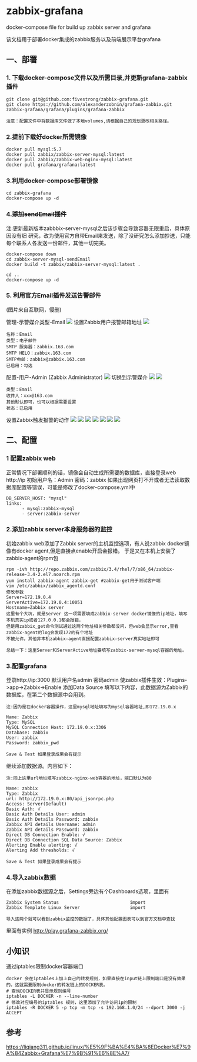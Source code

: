 # zabbix-grafana
docker-compose file for build up zabbix server and grafana

该文档用于部署docker集成的zabbix服务以及前端展示平台grafana

## 一、部署
### 1. 下载docker-compose文件以及所需目录,并更新grafana-zabbix插件
```
git clone git@github.com:fivestrong/zabbix-grafana.git
git clone https://github.com/alexanderzobnin/grafana-zabbix.git zabbix-grafana/grafana/plugins/grafana-zabbix

注意：配置文件中将数据库文件做了本地volumes,请根据自己的规划更改相关路径。

```
### 2.提前下载好docker所需镜像 
```
docker pull mysql:5.7
docker pull zabbix/zabbix-server-mysql:latest
docker pull zabbix/zabbix-web-nginx-mysql:latest
docker pull grafana/grafana:latest
```
### 3.利用docker-compose部署镜像
```
cd zabbix-grafana
docker-compose up -d
```

### 4.~~添加sendEmail插件~~
注:更新最新版本zabbbix-server-mysql之后该步骤会导致容器无限重启，具体原因没有细
研究，改为使用官方自带Email来发送，除了没研究怎么添加抄送，只能每个联系人各发送一份邮件，其他一切完美。
```
docker-compose down
cd zabbix-server-mysql-sendEmail
docker build -t zabbix/zabbix-server-mysql:latest .

cd ..
docker-compose up -d 
```
### 5. 利用官方Email插件发送告警邮件
(图片来自互联网，侵删)

管理-示警媒介类型-Email
![](https://s1.ax1x.com/2018/07/18/P11FyD.png)
设置Zabbix用户报警邮箱地址
![](https://images2017.cnblogs.com/blog/1096467/201708/1096467-20170831121337421-1164876090.png)
```shell
名称：Email
类型：电子邮件
SMTP 服务器：zabbix.163.com
SMTP HELO：zabbix.163.com
SMTP电邮：zabbix@zabbix.163.com
已启用：勾选
```
配置-用户-Admin (Zabbix Administrator)
![](https://images2017.cnblogs.com/blog/1096467/201708/1096467-20170831123805468-1251886088.png)
切换到示警媒介
![](https://images2017.cnblogs.com/blog/1096467/201708/1096467-20170831123834124-894032562.png)
![](https://images2017.cnblogs.com/blog/1096467/201708/1096467-20170831123919280-1633570748.png)
```shell
类型：Email
收件人：xxx@163.com
其他默认即可，也可以根据需要设置
状态：已启用
```
设置Zabbix触发报警的动作
![](https://images2017.cnblogs.com/blog/1096467/201708/1096467-20170831124150999-1243269059.png)
![](https://images2017.cnblogs.com/blog/1096467/201708/1096467-20170831124612312-1898904334.png)
![](https://images2017.cnblogs.com/blog/1096467/201708/1096467-20170831125258218-1564250658.png)
![](https://images2017.cnblogs.com/blog/1096467/201708/1096467-20170831125329780-1879928416.png)
![](https://images2017.cnblogs.com/blog/1096467/201708/1096467-20170831125347030-1112819673.png)
![](https://images2017.cnblogs.com/blog/1096467/201708/1096467-20170831125403796-1942217419.png)
![](https://images2017.cnblogs.com/blog/1096467/201708/1096467-20170831125551374-1395860935.png)


## 二、配置

### 1 配置zabbix web
正常情况下部署顺利的话，镜像会自动生成所需要的数据库，直接登录web http://ip 初始用户名：Admin 密码：zabbix
如果出现网页打不开或者无法读取数据库配置等错误，可能是修改了docker-compose.yml中
```
DB_SERVER_HOST: "mysql"
links:
      - mysql:zabbix-mysql
      - server:zabbix-server
```
### 2.添加zabbix server本身服务器的监控

初始zabbix web添加了Zabbix server的主机监控选项，有人说zabbix docker镜像有docker agent,但是直接点enable开启会报错。
于是又在本机上安装了zabbix-agent的rpm包
```
rpm -ivh http://repo.zabbix.com/zabbix/3.4/rhel/7/x86_64/zabbix-release-3.4-2.el7.noarch.rpm
yum install zabbix-agent zabbix-get #zabbix-get用于测试客户端
vim /etc/zabbix/zabbix_agentd.conf
修改参数
Server=172.19.0.4
ServerActive=172.19.0.4:10051
Hostname=Zabbix server
这里有个大坑，就是Server 这一项需要填成zabbix-server docker镜像的ip地址，填写本机真实ip或者127.0.0.1都会报错，
但是用zabbix_get命令测试通过这两个地址相关参数都没问，但web会显示error,查看zabbix-agent的log会发现172的有个地址
不被允许。其他非本机zabbix-agent直接配置zabbix-server真实地址即可

总结一下：这里Server和ServerActive地址要填写zabbix-server-mysql容器的地址。
```
### 3.配置grafana
登录http://ip:3000
默认用户名admin 密码admin
使zabbix插件生效：Plugins->app->Zabbix->Enable
添加Data Source
填写以下内容，此数据源为Zabbix的数据库，在第二个数据源中会用到。
```
注:因为是在docker容器操作，这里mysql地址填写为mysql容器地址,即172.19.0.x
```

```
Name: Zabbix
Type: MySQL
MySQL Connection Host: 172.19.0.x:3306
Database: zabbix
User: zabbix
Password: zabbix_pwd

Save & Test 如果登录成果会有提示
```
继续添加数据源。内容如下：
```
注:同上这里url地址填写zabbix-nginx-web容器的地址，端口默认为80
```
```
Name: zabbix
Type: Zabbix
url: http://172.19.0.x:80/api_jsonrpc.php
Access: Server(Default)
Basic Auth: √
Basic Auth Details User: admin
Basic Auth Details Password: zabbix
Zabbix API details Username: admin
Zabbix API details Password: zabbix
Direct DB Connection Enable: √
Direct DB Connection SQL Data Source: Zabbix
Alerting Enable alerting: √
Alerting Add thresholds: √

Save & Test 如果登录成果会有提示
```
### 4.导入zabbix数据
在添加zabbix数据源之后，Settings旁边有个Dashboards选项，里面有
```
Zabbix System Status                           import
Zabbix Template Linux Server                   import

导入这两个就可以看到zabbix监控的数据了，具体其他配置图表可以到官方文档中查找
```
里面有实例
http://play.grafana-zabbix.org/

## 小知识
通过iptables限制docker容器端口
```
docker 会在iptables上加上自己的转发规则，如果直接在input链上限制端口是没有效果的。这就需要限制docker的转发链上的DOCKER表。
# 查询DOCKER表并显示规则编号
iptables -L DOCKER -n --line-number 
# 修改对应编号的iptables 规则，这里添加了允许访问ip的限制
iptables -R DOCKER 5 -p tcp -m tcp -s 192.168.1.0/24 --dport 3000 -j ACCEPT
```
## 参考
https://liqiang311.github.io/linux/%E5%9F%BA%E4%BA%8EDocker%E7%9A%84Zabbix+Grafana%E7%9B%91%E6%8E%A7/

